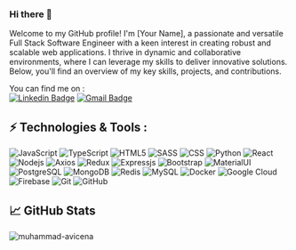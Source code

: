 ### Hi there 👋
Welcome to my GitHub profile! I'm [Your Name], a passionate and versatile Full Stack Software Engineer with a keen interest in creating robust and scalable web applications. I thrive in dynamic and collaborative environments, where I can leverage my skills to deliver innovative solutions. Below, you'll find an overview of my key skills, projects, and contributions.

You can find me on : <br>
[![Linkedin Badge](https://img.shields.io/badge/-Renaldi_Prasetyo_Basuki-blue?style=flat-square&logo=Linkedin&logoColor=white&link=https://www.linkedin.com/in/anirudhemmadi/)](https://www.linkedin.com/in/renaldi-prasetyo-basuki/)
[![Gmail Badge](https://img.shields.io/badge/-rpbasuki.dev@gmail.com-c14438?style=flat-square&logo=Gmail&logoColor=white&link=mailto:kanna6501@gmail.com)](mailto:rpbasuki.dev@gmail.com)


## ⚡ Technologies & Tools :
![JavaScript](https://img.shields.io/badge/-JavaScript-black?style=flat-square&logo=javascript)
![TypeScript](https://img.shields.io/badge/-TypeScript-black?style=flat-square&logo=typescript)
![HTML5](https://img.shields.io/badge/-HTML5-E34F26?style=flat-square&logo=html5&logoColor=white)
![SASS](https://img.shields.io/badge/-SASS-black?style=flat-square&logo=sass)
![CSS](https://img.shields.io/badge/-CSS3-1572B6?style=flat-square&logo=css3)
![Python](https://img.shields.io/badge/-Python-black?style=flat-square&logo=Python)
![React](https://img.shields.io/badge/-React-black?style=flat-square&logo=react)
![Nodejs](https://img.shields.io/badge/-Nodejs-greenlight?style=flat-square&logo=Node.js)
![Axios](https://img.shields.io/badge/-Axios-purple?style=flat-square&logo=axios)
![Redux](https://img.shields.io/badge/-Redux-orange?style=flat-square&logo=redux)
![Expressjs](https://img.shields.io/badge/-Expressjs-black?style=flat-square&logo=express)
![Bootstrap](https://img.shields.io/badge/-Bootstrap-563D7C?style=flat-square&logo=bootstrap)
![MaterialUI](https://img.shields.io/badge/-MaterialUI-white?style=flat-square&logo=mui)
![PostgreSQL](https://img.shields.io/badge/-PostgreSQL-white?style=flat-square&logo=postgresql)
![MongoDB](https://img.shields.io/badge/-MongoDB-black?style=flat-square&logo=mongodb)
![Redis](https://img.shields.io/badge/-Redis-black?style=flat-square&logo=Redis)
![MySQL](https://img.shields.io/badge/-MySQL-black?style=flat-square&logo=mysql)
![Docker](https://img.shields.io/badge/-Docker-black?style=flat-square&logo=docker)
![Google Cloud](https://img.shields.io/badge/Google%20Cloud-black?style=flat-square&logo=google-cloud)
![Firebase](https://img.shields.io/badge/-Firebase-181717?style=flat-square&logo=firebase)
![Git](https://img.shields.io/badge/-Git-black?style=flat-square&logo=git)
![GitHub](https://img.shields.io/badge/-GitHub-181717?style=flat-square&logo=github)

## &#x1f4c8; GitHub Stats

<p><img align="left" src="https://github-readme-stats.vercel.app/api/top-langs?username=rprasetyob&show_icons=true&locale=en&layout=compact" alt="muhammad-avicena" /></p>
